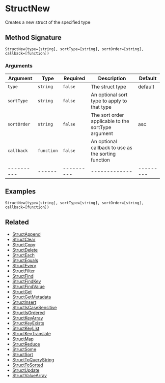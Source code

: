 # StructNew

Creates a new struct of the specified type

## Method Signature

```
StructNew(type=[string], sortType=[string], sortOrder=[string], callback=[function])
```

### Arguments

| Argument    | Type       | Required   | Description                                         | Default   |
| ----------- | ---------- | ---------- | --------------------------------------------------- | --------- |
| `type`      | `string`   | `false`    | The struct type                                     | default   |
| `sortType`  | `string`   | `false`    | An optional sort type to apply to that type         |           |
| `sortOrder` | `string`   | `false`    | The sort order applicable to the sortType argument  | asc       |
| `callback`  | `function` | `false`    | An optional callback to use as the sorting function |           |
| ----------  | ------     | ---------- | -------------                                       | --------- |

## Examples

```
StructNew(type=[string], sortType=[string], sortOrder=[string], callback=[function])
```

## Related

* [StructAppend](structappend.md)
* [StructClear](structclear.md)
* [StructCopy](structcopy.md)
* [StructDelete](structdelete.md)
* [StructEach](structeach.md)
* [StructEquals](structequals.md)
* [StructEvery](structevery.md)
* [StructFilter](structfilter.md)
* [StructFind](structfind.md)
* [StructFindKey](structfindkey.md)
* [StructFindValue](structfindvalue.md)
* [StructGet](structget.md)
* [StructGetMetadata](structgetmetadata.md)
* [StructInsert](structinsert.md)
* [StructIsCaseSensitive](structiscasesensitive.md)
* [StructIsOrdered](structisordered.md)
* [StructKeyArray](structkeyarray.md)
* [StructKeyExists](structkeyexists.md)
* [StructKeyList](structkeylist.md)
* [StructKeyTranslate](structkeytranslate.md)
* [StructMap](structmap.md)
* [StructReduce](structreduce.md)
* [StructSome](structsome.md)
* [StructSort](structsort.md)
* [StructToQueryString](structtoquerystring.md)
* [StructToSorted](structtosorted.md)
* [StructUpdate](structupdate.md)
* [StructValueArray](structvaluearray.md)
